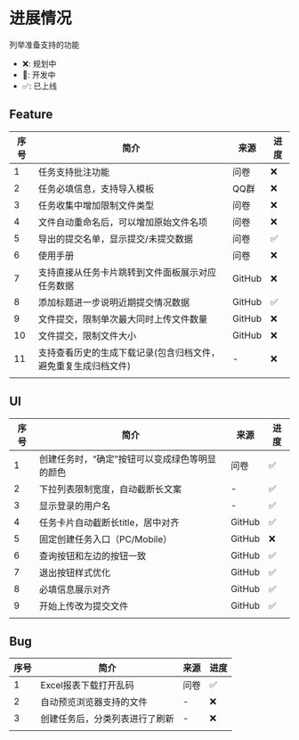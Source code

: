# 进展情况

列举准备支持的功能
* ❌: 规划中
* 🧱: 开发中 
* ✅: 已上线
## Feature
| 序号 | 简介                                                           | 来源   | 进度 |
| ---- | -------------------------------------------------------------- | ------ | ---- |
| 1    | 任务支持批注功能                                               | 问卷   | ❌    |
| 2    | 任务必填信息，支持导入模板                                     | QQ群   | ❌    |
| 3    | 任务收集中增加限制文件类型                                     | 问卷   | ❌    |
| 4    | 文件自动重命名后，可以增加原始文件名项                         | 问卷   | ❌    |
| 5    | 导出的提交名单，显示提交/未提交数据                            | 问卷   | ✅    |
| 6    | 使用手册                                                       | 问卷   | ❌    |
| 7    | 支持直接从任务卡片跳转到文件面板展示对应任务数据               | GitHub | ❌    |
| 8    | 添加标题进一步说明近期提交情况数据                             | GitHub | ✅    |
| 9    | 文件提交，限制单次最大同时上传文件数量                         | GitHub | ❌    |
| 10   | 文件提交，限制文件大小                                         | GitHub | ❌    |
| 11   | 支持查看历史的生成下载记录(包含归档文件，避免重复生成归档文件) | -      | ❌    |
|      |                                                                |        |      |


## UI
| 序号 | 简介                                           | 来源   | 进度 |
| ---- | ---------------------------------------------- | ------ | ---- |
| 1    | 创建任务时，“确定”按钮可以变成绿色等明显的颜色 | 问卷   | ✅    |
| 2    | 下拉列表限制宽度，自动截断长文案               | -      | ✅    |
| 3    | 显示登录的用户名                               | -      | ✅    |
| 4    | 任务卡片自动截断长title，居中对齐              | GitHub | ✅    |
| 5    | 固定创建任务入口（PC/Mobile）                  | GitHub | ❌    |
| 6    | 查询按钮和左边的按钮一致                       | GitHub | ✅    |
| 7    | 退出按钮样式优化                               | GitHub | ✅    |
| 8    | 必填信息展示对齐                               | GitHub | ✅    |
| 9    | 开始上传改为提交文件                           | GitHub | ✅    |
|      |                                                |        |      |


## Bug
| 序号 | 简介                           | 来源 | 进度 |
| ---- | ------------------------------ | ---- | ---- |
| 1    | Excel报表下载打开乱码          | 问卷 | ✅    |
| 2    | 自动预览浏览器支持的文件       | -    | ❌    |
| 3    | 创建任务后，分类列表进行了刷新 | -    | ❌    |
|      |                                |      |      |
